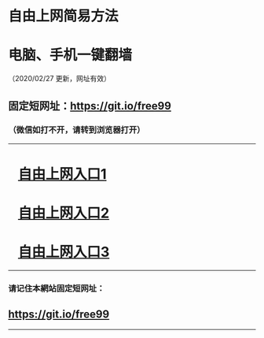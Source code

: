 # 自由上网简易方法

# 电脑、手机一键翻墙

（2020/02/27 更新，网址有效）

## 固定短网址：https://git.io/free99

### （微信如打不开，请转到浏览器打开）


***





# &nbsp;&nbsp; <a href="https://xh.dwwwe.cf/?8g=HncCLgfatu0SDrw&zu6Oq=8ymQ&499Rt3QPI=IKCVqN4U&3ij9cvwbP=wTuwAj1gde&XBiaI=Rt" target="_blank">自由上网入口1</a>
# &nbsp;&nbsp; <a href="https://github.com/begood0513/goodnews/blob/master/README.md" target="_blank">自由上网入口2</a>
# &nbsp;&nbsp; <a href="https://github.com/oGate2/oo/blob/master/README.md" target="_blank">自由上网入口3</a>
***

### 请记住本網站固定短网址：

## https://git.io/free99


***

